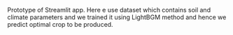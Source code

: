 Prototype of Streamlit app. Here e use dataset which contains soil and climate parameters and we trained it using LightBGM method and hence we predict optimal crop to be produced.
